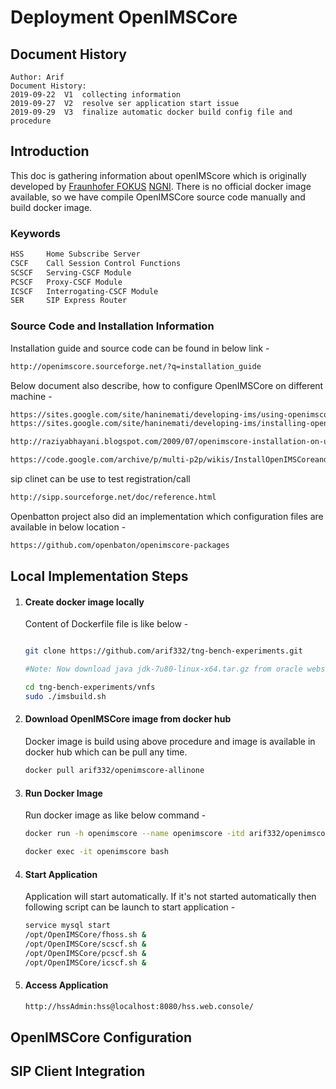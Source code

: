 # Deployment OpenIMSCore  


## Document History

```
Author: Arif
Document History:
2019-09-22	V1	collecting information
2019-09-27	V2	resolve ser application start issue
2019-09-29	V3	finalize automatic docker build config file and procedure
```



## Introduction

 This doc is gathering information about openIMScore which is originally developed by [Fraunhofer FOKUS](http://www.fokus.fraunhofer.de/) [NGNI](http://www.fokus.fraunhofer.de/go/ngni). There is no official docker image available, so we have compile OpenIMSCore source code manually and build docker image. 



### Keywords

```bash
HSS 	Home Subscribe Server
CSCF	Call Session Control Functions
SCSCF	Serving-CSCF Module
PCSCF	Proxy-CSCF Module
ICSCF 	Interrogating-CSCF Module
SER		SIP Express Router 
```



### Source Code and Installation Information

Installation guide and source code can be found in below link -

```bash
http://openimscore.sourceforge.net/?q=installation_guide
```


Below document also describe, how to configure OpenIMSCore on different machine - 

```bash
https://sites.google.com/site/haninemati/developing-ims/using-openimscore-on-different-machine
https://sites.google.com/site/haninemati/developing-ims/installing-openimscore-on-ubunto-12-04

http://raziyabhayani.blogspot.com/2009/07/openimscore-installation-on-ubuntu-904.html

https://code.google.com/archive/p/multi-p2p/wikis/InstallOpenIMSCoreandMobicentsAS.wiki
```


sip clinet can be use to test registration/call

```bash
http://sipp.sourceforge.net/doc/reference.html
```



Openbatton project also did an implementation which configuration files are available in below location -

```bash
https://github.com/openbaton/openimscore-packages
```



## Local Implementation Steps

1. #### Create docker image locally

   Content of Dockerfile file is like below - 

   ```bash
   
   git clone https://github.com/arif332/tng-bench-experiments.git
   
   #Note: Now download java jdk-7u80-linux-x64.tar.gz from oracle website and place under tng-bench-experiments/vnfs/openIMScore. Docker build configuration file is based on the java jdk 1.7 u80.
   
   cd tng-bench-experiments/vnfs
   sudo ./imsbuild.sh
   
   ```
   
   
   
2. #### Download OpenIMSCore image from docker hub

   Docker image is build using above procedure and image is available in docker hub which can be pull any time.

   ```bash
   docker pull arif332/openimscore-allinone
   ```

      

3. #### Run Docker Image

   Run docker image as like below command -

   ```bash
   docker run -h openimscore --name openimscore -itd arif332/openimscore-allinone
   
   docker exec -it openimscore bash
   
   ```

   

4. #### Start Application  

   Application will start automatically. If it's not started automatically then following script can be launch to start application -

   ```bash
   service mysql start
   /opt/OpenIMSCore/fhoss.sh &
   /opt/OpenIMSCore/scscf.sh &
   /opt/OpenIMSCore/pcscf.sh &
   /opt/OpenIMSCore/icscf.sh &
   ```

5. ####  Access Application

   ```bash
   http://hssAdmin:hss@localhost:8080/hss.web.console/
   
   ```

   



## OpenIMSCore Configuration







## SIP Client Integration

